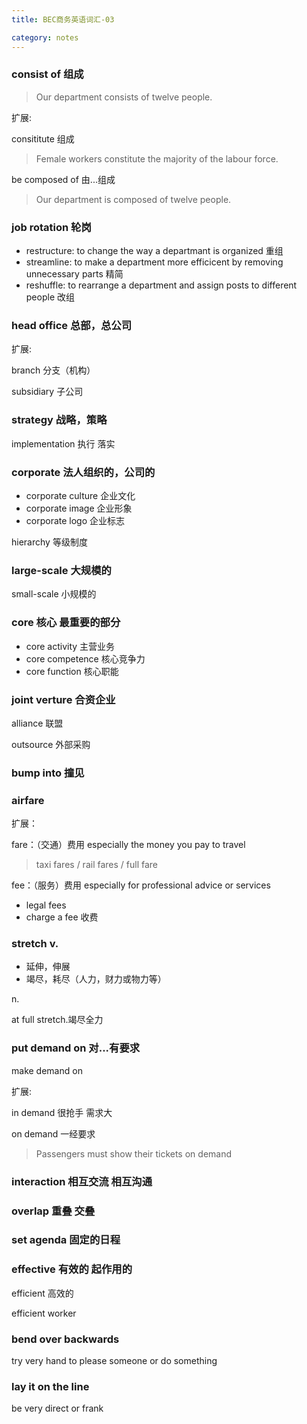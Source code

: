 ```yaml
---
title: BEC商务英语词汇-03

category: notes
---
```

### consist of 组成

> Our department consists of twelve people.

扩展:

consititute 组成

> Female workers constitute the majority of the labour force.

be composed of 由...组成

> Our department is composed of twelve people.

### job rotation 轮岗

+ restructure: to change the way a departmant is organized 重组
+ streamline: to make a department more efficicent by removing unnecessary parts 精简
+ reshuffle: to rearrange a department and assign posts to different people 改组

### head office 总部，总公司

扩展:

branch 分支（机构）

subsidiary 子公司

### strategy 战略，策略

implementation 执行 落实

### corporate 法人组织的，公司的

+ corporate culture 企业文化
+ corporate image 企业形象
+ corporate logo 企业标志

hierarchy 等级制度

### large-scale 大规模的

small-scale 小规模的

### core 核心 最重要的部分

+ core activity 主营业务
+ core competence 核心竞争力
+ core function 核心职能

### joint verture 合资企业

alliance 联盟

outsource 外部采购

### bump into 撞见

### airfare

扩展：

fare：（交通）费用 especially the money you pay to travel

> taxi fares / rail fares / full fare

fee：（服务）费用 especially for professional advice or services

+ legal fees
+ charge a fee 收费

### stretch v.

+ 延伸，伸展
+ 竭尽，耗尽（人力，财力或物力等）

n.

at full stretch.竭尽全力

### put demand on 对...有要求

make demand on

扩展:

in demand 很抢手 需求大

on demand 一经要求

> Passengers must show their tickets on demand

### interaction 相互交流 相互沟通

### overlap 重叠 交叠

### set agenda 固定的日程

### effective 有效的 起作用的

efficient 高效的

efficient worker

### bend over backwards

try very hand to please someone or do something

### lay it on the line

be very direct or frank
